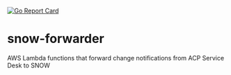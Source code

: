 [![Go Report Card](https://goreportcard.com/badge/github.com/UKHomeOffice/snow-forwarder)](https://goreportcard.com/report/github.com/UKHomeOffice/snow-forwarder)

# snow-forwarder

AWS Lambda functions that forward change notifications from ACP Service Desk to SNOW
